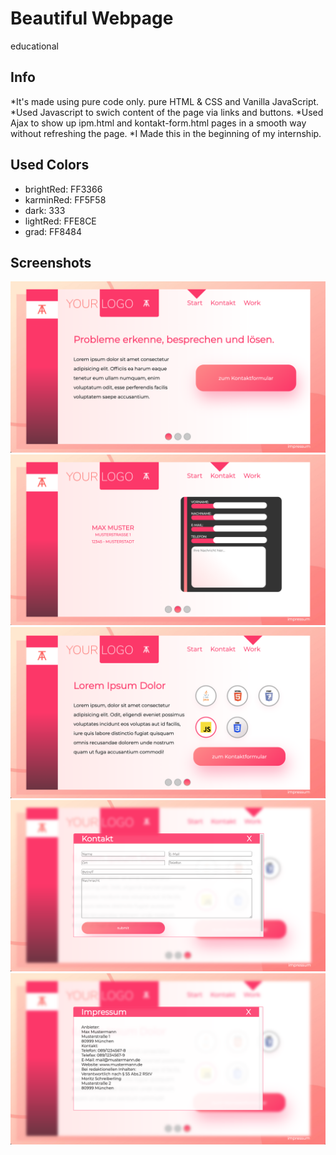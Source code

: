 # Beautiful Webpage
educational


## Info
*It's made using pure code only. pure HTML & CSS and Vanilla JavaScript.
*Used Javascript to swich content of the page via links and buttons.
*Used Ajax to show up ipm.html and kontakt-form.html pages in a smooth way without refreshing the page.
*I Made this in the beginning of my internship.

## Used Colors

* brightRed: FF3366
* karminRed: FF5F58
* dark: 333
* lightRed: FFE8CE
* grad: FF8484

## Screenshots
![Screenshot](screenshots/1.png)
![Screenshot](screenshots/2.png)
![Screenshot](screenshots/3.png)
![Screenshot](screenshots/4.png)
![Screenshot](screenshots/5.png)




